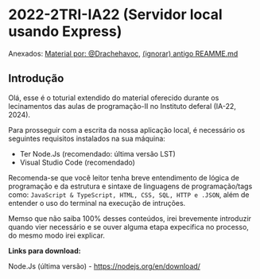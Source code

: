 # 2022-2TRI-IA22 (Servidor local usando Express)
Anexados:
[Material por: @Drachehavoc](),
[(ignorar) antigo REAMME.md](./old-README.md)

## Introdução
Olá, esse é o toturial extendido do material oferecido durante os lecinamentos das aulas de programação-II no Instituto deferal (IA-22, 2024).

Para prosseguir com a escrita da nossa aplicação local, é necessário os seguintes requisitos instalados na sua máquina:
- Ter Node.Js (recomendado: última versão LST)
- Visual Studio Code (recomendado)

Recomenda-se que você leitor tenha breve entendimento de lógica de programação e da estrutura e sintaxe de linguagens de programação/tags como: `JavaScript & TypeScript, HTML, CSS, SQL, HTTP e .JSON`, além de entender o uso do terminal na execução de intruções.

Memso que não saiba 100% desses conteúdos, irei brevemente introduzir quando vier necessário e se ouver alguma etapa expecifica no processo, do mesmo modo irei explicar.

**Links para download:** 

Node.Js (última versão) -  https://nodejs.org/en/download/


